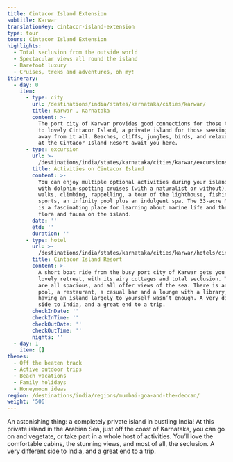 ```yaml
---
title: Cintacor Island Extension
subtitle: Karwar
translationKey: cintacor-island-extension
type: tour
tours: Cintacor Island Extension
highlights:
  - Total seclusion from the outside world
  - Spectacular views all round the island
  - Barefoot luxury
  - Cruises, treks and adventures, oh my!
itinerary:
  - day: 0
    item:
      - type: city
        url: /destinations/india/states/karnataka/cities/karwar/
        title: Karwar , Karnataka
        content: >-
          The port city of Karwar provides good connections for those travelling
          to lovely Cintacor Island, a private island for those seeking to get
          away from it all. Beaches, cliffs, jungles, birds, and relaxed luxury
          at the Cintacor Island Resort await you here.
      - type: excursion
        url: >-
          /destinations/india/states/karnataka/cities/karwar/excursions/activities-on-cintacor-island/
        title: Activities on Cintacor Island
        content: >-
          You can enjoy multiple optional activities during your island stay,
          with dolphin-spotting cruises (with a naturalist or without), nature
          walks, climbing, rappelling, a tour of the lighthouse, fishing, water
          sports, an infinity pool plus an indulgent spa. The 33-acre NatureLab
          is a fascinating place for learning about marine life and the various
          flora and fauna on the island.
        date: ''
        etd: ''
        duration: ''
      - type: hotel
        url: >-
          /destinations/india/states/karnataka/cities/karwar/hotels/cintacor-island-resort/
        title: Cintacor Island Resort
        content: >-
          A short boat ride from the busy port city of Karwar gets you to this
          lovely retreat, with its airy cottages and total seclusion. The cabins
          are all spacious, and all offer views of the sea. There is an infinity
          pool, a restaurant, a casual bar and a lounge with a library, as if
          having an island largely to yourself wasn’t enough. A very different
          side to India, and a great end to a trip.
        checkInDate: ''
        checkInTime: ''
        checkOutDate: ''
        checkOutTime: ''
        nights: ''
  - day: 1
    item: []
themes:
  - Off the beaten track
  - Active outdoor trips
  - Beach vacations
  - Family holidays
  - Honeymoon ideas
region: /destinations/india/regions/mumbai-goa-and-the-deccan/
weight: '506'
---
```


An astonishing thing: a completely private island in bustling India! At this private island in the Arabian Sea, just off the coast of Karnataka, you can go on and vegetate, or take part in a whole host of activities. You’ll love the comfortable cabins, the stunning views, and most of all, the seclusion. A very different side to India, and a great end to a trip.

